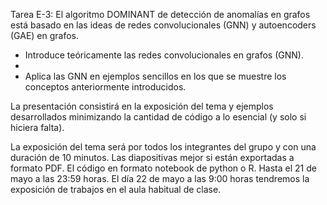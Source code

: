 Tarea E-3: El algoritmo DOMINANT de detección de anomalías en grafos está basado en las ideas de redes convolucionales (GNN) y autoencoders (GAE) en grafos.

* Introduce teóricamente las redes convolucionales en grafos (GNN).
* 
* Aplica las GNN en ejemplos sencillos en los que se muestre los conceptos anteriormente introducidos.

La presentación consistirá en la exposición del tema y ejemplos desarrollados minimizando la cantidad de código a lo esencial (y solo si hiciera falta).

La exposición del tema será por todos los integrantes del grupo y con una duración de 10 minutos.
Las diapositivas mejor si están exportadas a formato PDF.
El código en formato notebook de python o R.
Hasta el 21 de mayo a las 23:59 horas. El día 22 de mayo a las 9:00 horas tendremos la exposición de trabajos en el aula habitual de clase.
